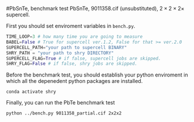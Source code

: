 
#PbSnTe, benchmark test
PbSnTe, 9011358.cif (unsubstituted), $2\times2\times2\times$ supercell.

First you should set enviroment variables in ``bench.py``.

```python:bench.py
TIME_LOOP=3 # how many time you are going to measure
BABEL=False # True for supercell ver.1.2, False for that >= ver.2.0
SUPERCELL_PATH="your path to supercell BINARY"
SHRY_PATH = "your path to shry DIRECTORY"
SUPERCELL_FLAG=True # if false, supercell jobs are skipped.
SHRY_FLAG=False # if false, shry jobs are skipped.
```

Before the benchmark test, you should establish your python enviroment in which all the depenedent python packages are installed.

```bash:
conda activate shry
```

Finally, you can run the PbTe benchmark test

```bash:
python ../bench.py 9011358_partial.cif 2x2x2
```
